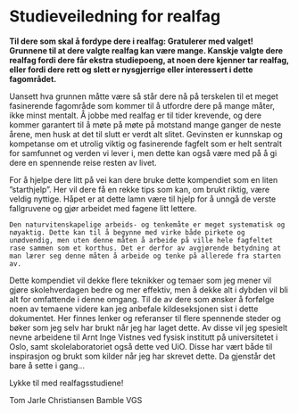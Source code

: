 # Studieveiledning for realfag

**Til dere som skal å fordype dere i realfag: Gratulerer med valget! Grunnene til at dere valgte realfag kan være mange. Kanskje valgte dere realfag fordi dere får ekstra studiepoeng, at noen dere kjenner tar realfag, eller fordi dere rett og slett er nysgjerrige eller interessert i dette fagområdet.**

Uansett hva grunnen måtte være så står dere nå på terskelen til et meget fasinerende fagområde som kommer til å utfordre dere på mange måter, ikke minst mentalt. Å jobbe med realfag er til tider krevende, og dere kommer garantert til å møte på møte på motstand mange ganger de neste årene, men husk at det til slutt er verdt alt slitet. Gevinsten er kunnskap og kompetanse om et utrolig viktig og fasinerende fagfelt som er helt sentralt for samfunnet og verden vi lever i, men dette kan også være med på å gi dere en spennende reise resten av livet.

For å hjelpe dere litt på vei kan dere bruke dette kompendiet som en liten ”starthjelp”. Her vil dere få en rekke tips som kan, om brukt riktig, være veldig nyttige. Håpet er at dette lamn være til hjelp for å unngå de verste fallgruvene og gjør arbeidet med fagene litt lettere.

```{admonition} Om naturvitenskap
Den naturvitenskapelige arbeids- og tenkemåte er meget systematisk og nøyaktig. Dette kan til å begynne med virke både pirkete og unødvendig, men uten denne måten å arbeide på ville hele fagfeltet rase sammen som et korthus. Det er derfor av avgjørende betydning at man lærer seg denne måten å arbeide og tenke på allerede fra starten av.
```

Dette kompendiet vil dekke flere teknikker og temaer som jeg mener vil gjøre skolehverdagen bedre og mer effektiv, men å dekke alt i dybden vil bli alt for omfattende i denne omgang. Til de av dere som ønsker å forfølge noen av temaene videre kan jeg anbefale kildeseksjonen sist i dette dokumentet. Her finnes lenker og referanser til flere spennende steder og bøker som jeg selv har brukt når jeg har laget dette. Av disse vil jeg spesielt nevne arbeidene til Arnt Inge Vistnes ved fysisk institutt på universitetet i Oslo, samt skolelaboratoriet også dette ved UiO. Disse har vært både til inspirasjon og brukt som kilder når jeg har skrevet dette. Da gjenstår det bare å sette i gang...

Lykke til med realfagsstudiene!

Tom Jarle Christiansen
Bamble VGS
